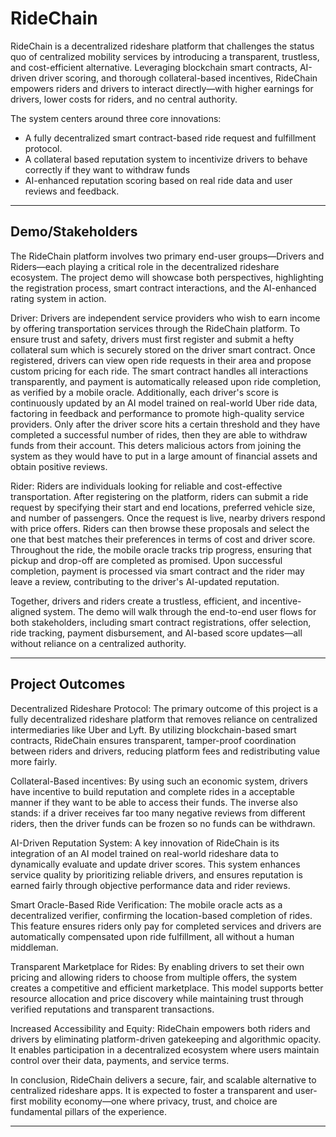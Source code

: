 # RideChain

RideChain is a decentralized rideshare platform that challenges the status quo of centralized mobility services by introducing a transparent, trustless, and cost-efficient alternative. Leveraging blockchain smart contracts, AI-driven driver scoring, and thorough collateral-based incentives, RideChain empowers riders and drivers to interact directly—with higher earnings for drivers, lower costs for riders, and no central authority.

The system centers around three core innovations:
- A fully decentralized smart contract-based ride request and fulfillment protocol.
- A collateral based reputation system to incentivize drivers to behave correctly if they want to withdraw funds 
- AI-enhanced reputation scoring based on real ride data and user reviews and feedback.

---

## Demo/Stakeholders

The RideChain platform involves two primary end-user groups—Drivers and Riders—each playing a critical role in the decentralized rideshare ecosystem. The project demo will showcase both perspectives, highlighting the registration process, smart contract interactions, and the AI-enhanced rating system in action.

Driver:
Drivers are independent service providers who wish to earn income by offering transportation services through the RideChain platform. To ensure trust and safety, drivers must first register and submit a hefty collateral sum which is securely stored on the driver smart contract. Once registered, drivers can view open ride requests in their area and propose custom pricing for each ride. The smart contract handles all interactions transparently, and payment is automatically released upon ride completion, as verified by a mobile oracle. Additionally, each driver's score is continuously updated by an AI model trained on real-world Uber ride data, factoring in feedback and performance to promote high-quality service providers. Only after the driver score hits a certain threshold and they have completed a successful number of rides, then they are able to withdraw funds from their account. This deters malicious actors from joining the system as they would have to put in a large amount of financial assets and obtain positive reviews.   

Rider:
Riders are individuals looking for reliable and cost-effective transportation. After registering on the platform, riders can submit a ride request by specifying their start and end locations, preferred vehicle size, and number of passengers. Once the request is live, nearby drivers respond with price offers. Riders can then browse these proposals and select the one that best matches their preferences in terms of cost and driver score. Throughout the ride, the mobile oracle tracks trip progress, ensuring that pickup and drop-off are completed as promised. Upon successful completion, payment is processed via smart contract and the rider may leave a review, contributing to the driver's AI-updated reputation.

Together, drivers and riders create a trustless, efficient, and incentive-aligned system. The demo will walk through the end-to-end user flows for both stakeholders, including smart contract registrations, offer selection, ride tracking, payment disbursement, and AI-based score updates—all without reliance on a centralized authority.

---

## Project Outcomes

Decentralized Rideshare Protocol: The primary outcome of this project is a fully decentralized rideshare platform that removes reliance on centralized intermediaries like Uber and Lyft. By utilizing blockchain-based smart contracts, RideChain ensures transparent, tamper-proof coordination between riders and drivers, reducing platform fees and redistributing value more fairly.

Collateral-Based incentives: By using such an economic system, drivers have incentive to build reputation and complete rides in a acceptable manner if they want to be able to access their funds. The inverse also stands: if a driver receives far too many negative reviews from different riders, then the driver funds can be frozen so no funds can be withdrawn. 

AI-Driven Reputation System: A key innovation of RideChain is its integration of an AI model trained on real-world rideshare data to dynamically evaluate and update driver scores. This system enhances service quality by prioritizing reliable drivers, and ensures reputation is earned fairly through objective performance data and rider reviews. 

Smart Oracle-Based Ride Verification: The mobile oracle acts as a decentralized verifier, confirming the location-based completion of rides. This feature ensures riders only pay for completed services and drivers are automatically compensated upon ride fulfillment, all without a human middleman.

Transparent Marketplace for Rides: By enabling drivers to set their own pricing and allowing riders to choose from multiple offers, the system creates a competitive and efficient marketplace. This model supports better resource allocation and price discovery while maintaining trust through verified reputations and transparent transactions.

Increased Accessibility and Equity: RideChain empowers both riders and drivers by eliminating platform-driven gatekeeping and algorithmic opacity. It enables participation in a decentralized ecosystem where users maintain control over their data, payments, and service terms.

In conclusion, RideChain delivers a secure, fair, and scalable alternative to centralized rideshare apps. It is expected to foster a transparent and user-first mobility economy—one where privacy, trust, and choice are fundamental pillars of the experience.

---


